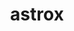 ---
layout: equipment
title: astrox
permalink: /equipment/shuttlecock/yonex/nylon/
image_url:
hero-image-category: "yonex"
search-bar-type: "shuttlecock"


pagination:
  enabled: true
  collection: product
  category: [shuttlecock,yonex,nylon]
  per_page: 9 # Number of posts per page  
---